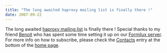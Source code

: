 ```yaml
---
title: "The long awaited haproxy mailing list is finally there !"
date: 2007-09-22
---
```


The long awaited [haproxy mailing list](https://www.mail-archive.com/haproxy@formilux.org/) is finally there ! Special thanks to my friend [Benoit](http://bdolez.free.fr/) who has spent some time setting it up on our [Formilux server](http://www.formilux.org/). For more info on how to subscribe, please check the [Contacts](/#tact) entry at the bottom of the [home page](/).
